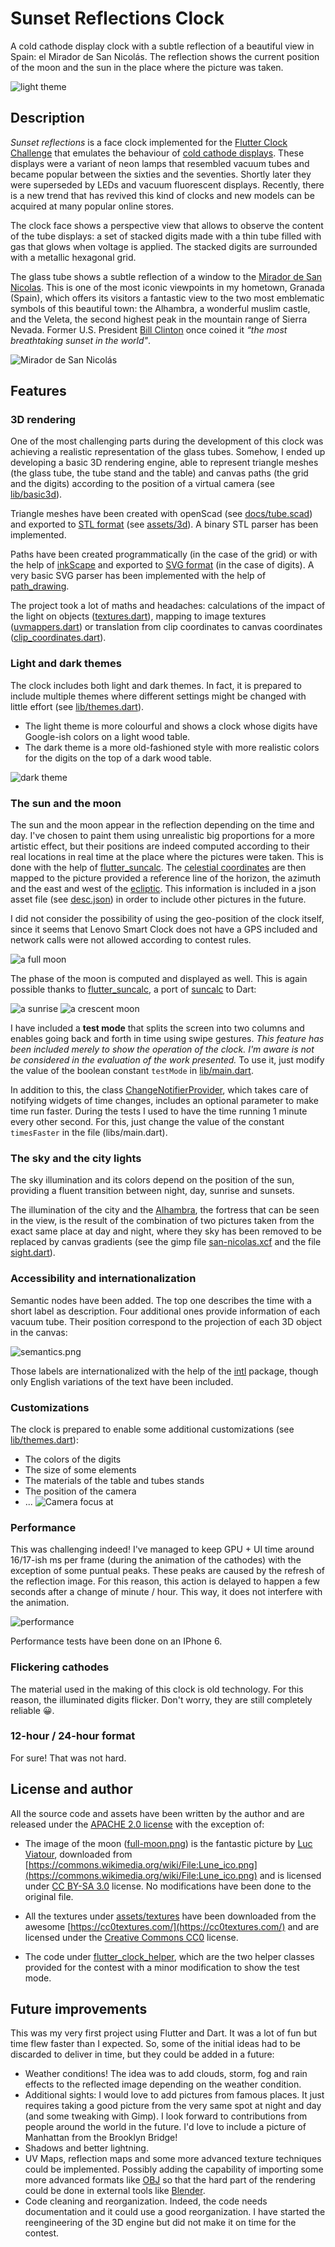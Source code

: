 # Sunset Reflections Clock

A cold cathode display clock with a subtle reflection of a beautiful view in Spain: el Mirador de San Nicolás. The reflection shows the current position of the moon and the sun in the place where the picture was taken.

![light theme](docs/light_theme.png)

## Description

*Sunset reflections* is a face clock implemented for the [Flutter Clock Challenge](https://flutter.dev/clock) that emulates the behaviour of [cold cathode displays](https://en.wikipedia.org/wiki/Nixie_tube). These displays were a variant of neon lamps that resembled vacuum tubes and became popular between the sixties and the seventies. Shortly later they were superseded by LEDs and vacuum fluorescent displays. Recently, there is a new trend that has revived this kind of clocks and new models can be acquired at many popular online stores.

The clock face shows a perspective view that allows to observe the content of the tube displays: a set of stacked digits made with a thin tube filled with gas that glows when voltage is applied. The stacked digits are surrounded with a metallic hexagonal grid.

The glass tube shows a subtle reflection of a window to the [Mirador de San Nicolas](https://www.google.com/maps/place/Calle+Mirador+de+San+Nicol%C3%A1s,+18010+Granada/@37.1810461,-3.5924338,3a,75y,90t/data=!3m8!1e2!3m6!1sAF1QipPlkwj821uUKclf2Sjs_RYrPY6mqYQlN7wSSHdB!2e10!3e12!6shttps:%2F%2Flh5.googleusercontent.com%2Fp%2FAF1QipPlkwj821uUKclf2Sjs_RYrPY6mqYQlN7wSSHdB%3Dw203-h135-k-no!7i3613!8i2418!4m5!3m4!1s0xd71fcc7c961238b:0xe0cb79755e1ffe96!8m2!3d37.1812123!4d-3.5924667). This is one of the most iconic viewpoints in my hometown, Granada (Spain), which offers its visitors a fantastic view to the two most emblematic symbols of this beautiful town: the Alhambra, a wonderful muslim castle, and the Veleta, the second highest peak in the mountain range of Sierra Nevada. Former U.S. President [Bill Clinton](https://en.wikipedia.org/wiki/Bill_Clinton) once coined it _“the most breathtaking sunset in the world"_.

![Mirador de San Nicolás](sunset_reflections_clock/assets/day.jpg)

## Features

### 3D rendering

One of the most challenging parts during the development of this clock was achieving a realistic representation of the glass tubes. Somehow, I ended up developing a basic 3D rendering engine, able to represent triangle meshes (the glass tube, the tube stand and the table) and canvas paths (the grid and the digits) according to the position of a virtual camera (see [lib/basic3d](sunset_reflections_clock/lib/basic3d)).

Triangle meshes have been created with openScad (see [docs/tube.scad](docs/tube.scad)) and exported to [STL format](https://en.wikipedia.org/wiki/STL_(file_format)) (see [assets/3d](sunset_reflections_clock/assets/3d)). A binary STL parser has been implemented.

Paths have been created programmatically (in the case of the grid) or with the help of [inkScape](https://en.wikipedia.org/wiki/Inkscape) and exported to [SVG format](https://en.wikipedia.org/wiki/Scalable_Vector_Graphics) (in the case of digits). A very basic SVG parser has been implemented with the help of [path_drawing](https://pub.dev/packages/path_drawing).

The project took a lot of maths and headaches: calculations of the impact of the light on objects ([textures.dart](sunset_reflections_clock/lib/basic3d/textures.dart)), mapping to image textures ([uvmappers.dart](sunset_reflections_clock/lib/basic3d/uvmappers.dart)) or translation from clip coordinates to canvas coordinates ([clip_coordinates.dart](sunset_reflections_clock/lib/basic3d/clip_coordinates.dart)).

### Light and dark themes

The clock includes both light and dark themes. In fact, it is prepared to include multiple themes where different settings might be changed with little effort (see [lib/themes.dart](sunset_reflections_clock/lib/themes.dart)).

-   The light theme is more colourful and shows a clock whose digits have Google-ish colors on a light wood table.
-   The dark theme is a more old-fashioned style with more realistic colors for the digits on the top of a dark wood table.

![dark theme](docs/dark_theme.png)

### The sun and the moon

The sun and the moon appear in the reflection depending on the time and day. I've chosen to paint them using unrealistic big proportions for a more artistic effect, but their positions are indeed computed according to their real locations in real time at the place where the pictures were taken. This is done with the help of [flutter_suncalc](https://pub.dev/packages/flutter_suncalc). The [celestial coordinates](https://en.wikipedia.org/wiki/Celestial_coordinate_system) are then mapped to the picture provided a reference line of the horizon, the azimuth and the east and west of the [ecliptic](https://en.wikipedia.org/wiki/Ecliptic). This information is included in a json asset file (see [desc.json](sunset_reflections_clock/assets/sights/san_nicolas/desc.json)) in order to include other pictures in the future.

I did not consider the possibility of using the geo-position of the clock itself, since it seems that Lenovo Smart Clock does not have a GPS included and network calls were not allowed according to contest rules.

![a full moon](docs/full_moon.png)

The phase of the moon is computed and displayed as well. This is again possible thanks to [flutter_suncalc](https://pub.dev/packages/flutter_suncalc), a port of [suncalc](https://github.com/mourner/suncalc) to Dart:

![a sunrise](docs/sunrise.png)
![a crescent moon](docs/crescent_moon.png)

I have included a **test mode** that splits the screen into two columns and enables going back and forth in time using swipe gestures. _This feature has been included merely to show the operation of the clock. I'm aware is not be considered in the evaluation of the work presented._ To use it, just modify the value of the boolean constant `testMode` in [lib/main.dart](sunset_reflections_clock/lib/main.dart).

In addition to this, the class [ChangeNotifierProvider](sunset_reflections_clock/lib/time_notifier.dart), which takes care of notifying widgets of time changes, includes an optional parameter to make time run faster. During the tests I used to have the time running 1 minute every other second. For this, just change the value of the constant `timesFaster` in the file (libs/main.dart).


### The sky and the city lights

The sky illumination and its colors depend on the position of the sun, providing a fluent transition between night, day, sunrise and sunsets.

The illumination of the city and the [Alhambra](https://en.wikipedia.org/wiki/Alhambra), the fortress that can be seen in the view, is the result of the combination of two pictures taken from the exact same place at day and night, where they sky has been removed to be replaced by canvas gradients (see the gimp file [san-nicolas.xcf](docs/san-nicolas.xcf) and the file [sight.dart](sunset_reflections_clock/lib/clock_parts/sight.dart)).

### Accessibility and internationalization

Semantic nodes have been added. The top one describes the time with a short label as description. Four additional ones provide information of each vacuum tube. Their position correspond to the projection of each 3D object in the canvas:

![semantics.png](docs/semantics.png)

Those labels are internationalized with the help of the [intl](https://pub.dev/packages/intl) package, though only English variations of the text have been included.

### Customizations

The clock is prepared to enable some additional customizations (see [lib/themes.dart](sunset_reflections_clock/lib/themes.dart)):

-   The colors of the digits
-   The size of some elements
-   The materials of the table and tubes stands
-   The position of the camera
-   ...
    ![Camera focus at ](docs/extreme_perspective.png)

### Performance

This was challenging indeed! I've managed to keep GPU + UI time around 16/17-ish ms per frame (during the animation of the cathodes) with the exception of some puntual peaks. These peaks are caused by the refresh of the reflection image. For this reason, this action is delayed to happen a few seconds after a change of minute / hour. This way, it does not interfere with the animation.

![performance](docs/performance.png)

Performance tests have been done on an IPhone 6.


### Flickering cathodes

The material used in the making of this clock is old technology. For this reason, the illuminated digits flicker. Don't worry, they are still completely reliable 😀.

### 12-hour / 24-hour format

For sure! That was not hard.

## License and author

All the source code and assets have been written by the author and are released under the [APACHE 2.0 license](LICENSE) with the exception of:

-   The image of the moon ([full-moon.png](assets/sights/san_nicolas/full-moon.png)) is the fantastic picture by [Luc Viatour](https://Lucnix.be), downloaded from [https://commons.wikimedia.org/wiki/File:Lune_ico.png](https://commons.wikimedia.org/wiki/File:Lune_ico.png) and is licensed under [CC BY-SA 3.0](https://creativecommons.org/licenses/by-sa/3.0/deed.en) license. No modifications have been done to the original file.

-   All the textures under [assets/textures](assets/textures) have been downloaded from the awesome [https://cc0textures.com/](https://cc0textures.com/) and are licensed under the [Creative Commons CC0](https://creativecommons.org/publicdomain/zero/1.0/deed.en) license.

-   The code under [flutter_clock_helper](flutter_clock_helper/), which are the two helper classes provided for the contest with a minor modification to show the test mode.

## Future improvements

This was my very first project using Flutter and Dart. It was a lot of fun but time flew faster than I expected. So, some of the initial ideas had to be discarded to deliver in time, but they could be added in a future:

-   Weather conditions! The idea was to add clouds, storm, fog and rain effects to the reflected image depending on the weather condition.
-   Additional sights: I would love to add pictures from famous places. It just requires taking a good picture from the very same spot at night and day (and some tweaking with Gimp). I look forward to contributions from people around the world in the future. I'd love to include a picture of Manhattan from the Brooklyn Bridge!
-   Shadows and better lightning.
-   UV Maps, reflection maps and some more advanced texture techniques could be implemented. Possibly adding the capability of importing some more advanced formats like [OBJ](https://en.wikipedia.org/wiki/Wavefront_.obj_file) so that the hard part of the rendering could be done in external tools like [Blender](<https://en.wikipedia.org/wiki/Blender_(software)>).
-   Code cleaning and reorganization. Indeed, the code needs documentation and it could use a good reorganization. I have started the reengineering of the 3D engine but did not make it on time for the contest.
